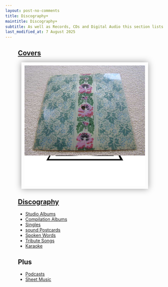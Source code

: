 ```yaml
---
layout: post-no-comments
title: Discography+
maintitle: Discography+
subtitle: As well as Records, CDs and Digital Audio this section lists Podcasts, Sheet Music and Sound Postcards
last_modified_at: 7 August 2025
---
```


<figure class="fig1">
<div class="CardLayout cards-height">
<div class="CardItem">
<h2 id="infobox1" class="infobox"><a href="#infobox1">Covers</a></h2>
</div>
<div class="CardItem split">
<div id="slideshow">
 <div>
<img src="/assets/images/albums/1976-lena-zavaroni-ma-hes-making-eyes-at-me-pickwick.jpg" class="full-width" /> 
</div>

<div>
<img src="/assets/images/albums/The-Lena-Zavaroni-Collection.jpeg" class="full-width" />
</div>

<div>
<img src="/assets/images/singles/ma-hes-making-eyes-at-me/ma-hes-making-eyes-at-me-france-fc.jpg" class="full-width" />
</div>

<div>
<img src="/assets/images/spoken-words/John_hannam.jpg" class="full-width" />
</div>

<div>
<img src="/assets/images/albums/1987-05-11-pulp-freaks-01.jpg" class="full-width" />
</div>

<div>
<img src="/assets/images/karaoke/pioneer-laserkaraoke-vol-302.jpg" class="full-width" /> 
</div>

<div>
<img src="/assets/images/podcasts/d-sides-orphans-and-oddities.jpg" class="full-width" /> 
</div>

<div>
<img src="/assets/images/Sheetmusic/lena-zavaroni---sheet-music---ma-hes-making-eyes-at-me-01-sq.png" class="full-width" /> 
</div>

<div>
<img src="/assets/images/discography/lena-zavaroni-drupi-01.jpeg" class="full-width" /> 
</div></div></div></div>
</figure>


<figure class="fig2">
<div class="CardLayout cards-height">
<div class="CardItem">
<h2 id="infobox2" class="infobox"><a href="#infobox2">Discography</a></h2>
</div>
<div class="CardItem split">
<ul>
<li><a href="/discography/studio-albums">Studio Albums</a></li>
<li><a href="/discography/compilation-albums">Compilation Albums</a></li>
<li><a href="/discography/singles">Singles</a></li>
<li><a href="/discography/sound-postcards">sound Postcards</a></li>
<li><a href="/discography/spoken-words">Spoken Words</a></li>
<li><a href="/discography/tribute-songs">Tribute Songs</a></li>
<li><a href="/discography/karaoke">Karaoke</a></li>
</ul>
<h2 class="adjust">Plus</h2>
<ul>
<li><a href="/discography/podcasts">Podcasts</a></li>
<li><a href="/discography/sheet-music">Sheet Music</a></li>
</ul>
</div></div>
</figure>

<style>
.cards-height {height: 450px}
@media screen and (orientation:portrait) {.cards-height {height: unset;}}

#slideshow {
margin: 0 auto;
position: relative;
aspect-ratio:1/1;
width: 90%;
padding: 10px;
box-shadow: 0 0 20px rgba(0,0,0,0.4);
}

#slideshow > div {
position: absolute;
top: 10px;
left: 10px;
right: 10px;
bottom: 10px;
}
</style>

<script type="text/javascript" src="/assets/js/jquery-3.6.0.min.js"></script>

<script>
$("#slideshow > div:gt(0)").hide();

setInterval(function() { 
$('#slideshow > div:first')
.fadeOut(1000)
.next()
.fadeIn(1000)
.end()
.appendTo('#slideshow');
}, 3000);
</script>
